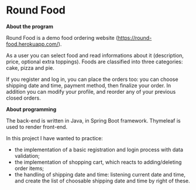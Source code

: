 # Round Food


**About the program**

Round Food is a demo food ordering website (https://round-food.herokuapp.com/).

As a user you can select food and read informations about it (description, price, optional extra toppings). Foods are classified into three categories: cake, pizza and pie.

If you register and log in, you can place the orders too: you can choose shipping date and time, payment method, then finalize your order. In addition you can modify your profile, and reorder any of your previous closed orders.

**About programming**

The back-end is written in Java, in Spring Boot framework. Thymeleaf is used to render front-end.

In this project I have wanted to practice:
- the implementation of a basic registration and login process with data validation;
- the implementation of shopping cart, which reacts to adding/deleting order items;
- the handling of shipping date and time: listening current date and time, and create the list of choosable shipping date and time by right of these.